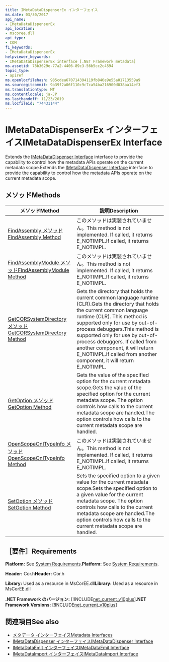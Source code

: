 ```yaml
---
title: IMetaDataDispenserEx インターフェイス
ms.date: 03/30/2017
api_name:
- IMetaDataDispenserEx
api_location:
- mscoree.dll
api_type:
- COM
f1_keywords:
- IMetaDataDispenserEx
helpviewer_keywords:
- IMetaDataDispenserEx interface [.NET Framework metadata]
ms.assetid: 78b3629e-77a2-4406-89c3-56b5cc2c4594
topic_type:
- apiref
ms.openlocfilehash: 985cdea670714394119fb846e9e55a01713559a9
ms.sourcegitcommit: 9a39f2a06f110c9c7ca54ba216900d038aa14ef3
ms.translationtype: MT
ms.contentlocale: ja-JP
ms.lasthandoff: 11/23/2019
ms.locfileid: "74431144"
---
```

# <a name="imetadatadispenserex-interface"></a><span data-ttu-id="319a6-102">IMetaDataDispenserEx インターフェイス</span><span class="sxs-lookup"><span data-stu-id="319a6-102">IMetaDataDispenserEx Interface</span></span>
<span data-ttu-id="319a6-103">Extends the [IMetaDataDispenser Interface](../../../../docs/framework/unmanaged-api/metadata/imetadatadispenser-interface.md) interface to provide the capability to control how the metadata APIs operate on the current metadata scope.</span><span class="sxs-lookup"><span data-stu-id="319a6-103">Extends the [IMetaDataDispenser Interface](../../../../docs/framework/unmanaged-api/metadata/imetadatadispenser-interface.md) interface to provide the capability to control how the metadata APIs operate on the current metadata scope.</span></span>  
  
## <a name="methods"></a><span data-ttu-id="319a6-104">メソッド</span><span class="sxs-lookup"><span data-stu-id="319a6-104">Methods</span></span>  
  
|<span data-ttu-id="319a6-105">メソッド</span><span class="sxs-lookup"><span data-stu-id="319a6-105">Method</span></span>|<span data-ttu-id="319a6-106">説明</span><span class="sxs-lookup"><span data-stu-id="319a6-106">Description</span></span>|  
|------------|-----------------|  
|[<span data-ttu-id="319a6-107">FindAssembly メソッド</span><span class="sxs-lookup"><span data-stu-id="319a6-107">FindAssembly Method</span></span>](../../../../docs/framework/unmanaged-api/metadata/imetadatadispenserex-findassembly-method.md)|<span data-ttu-id="319a6-108">このメソッドは実装されていません。</span><span class="sxs-lookup"><span data-stu-id="319a6-108">This method is not implemented.</span></span> <span data-ttu-id="319a6-109">If called, it returns E_NOTIMPL.</span><span class="sxs-lookup"><span data-stu-id="319a6-109">If called, it returns E_NOTIMPL.</span></span>|  
|[<span data-ttu-id="319a6-110">FindAssemblyModule メソッド</span><span class="sxs-lookup"><span data-stu-id="319a6-110">FindAssemblyModule Method</span></span>](../../../../docs/framework/unmanaged-api/metadata/imetadatadispenserex-findassemblymodule-method.md)|<span data-ttu-id="319a6-111">このメソッドは実装されていません。</span><span class="sxs-lookup"><span data-stu-id="319a6-111">This method is not implemented.</span></span> <span data-ttu-id="319a6-112">If called, it returns E_NOTIMPL.</span><span class="sxs-lookup"><span data-stu-id="319a6-112">If called, it returns E_NOTIMPL.</span></span>|  
|[<span data-ttu-id="319a6-113">GetCORSystemDirectory メソッド</span><span class="sxs-lookup"><span data-stu-id="319a6-113">GetCORSystemDirectory Method</span></span>](../../../../docs/framework/unmanaged-api/metadata/imetadatadispenserex-getcorsystemdirectory-method.md)|<span data-ttu-id="319a6-114">Gets the directory that holds the current common language runtime (CLR).</span><span class="sxs-lookup"><span data-stu-id="319a6-114">Gets the directory that holds the current common language runtime (CLR).</span></span> <span data-ttu-id="319a6-115">This method is supported only for use by out-of-process debuggers.</span><span class="sxs-lookup"><span data-stu-id="319a6-115">This method is supported only for use by out-of-process debuggers.</span></span> <span data-ttu-id="319a6-116">If called from another component, it will return E_NOTIMPL.</span><span class="sxs-lookup"><span data-stu-id="319a6-116">If called from another component, it will return E_NOTIMPL.</span></span>|  
|[<span data-ttu-id="319a6-117">GetOption メソッド</span><span class="sxs-lookup"><span data-stu-id="319a6-117">GetOption Method</span></span>](../../../../docs/framework/unmanaged-api/metadata/imetadatadispenserex-getoption-method.md)|<span data-ttu-id="319a6-118">Gets the value of the specified option for the current metadata scope.</span><span class="sxs-lookup"><span data-stu-id="319a6-118">Gets the value of the specified option for the current metadata scope.</span></span> <span data-ttu-id="319a6-119">The option controls how calls to the current metadata scope are handled.</span><span class="sxs-lookup"><span data-stu-id="319a6-119">The option controls how calls to the current metadata scope are handled.</span></span>|  
|[<span data-ttu-id="319a6-120">OpenScopeOnITypeInfo メソッド</span><span class="sxs-lookup"><span data-stu-id="319a6-120">OpenScopeOnITypeInfo Method</span></span>](../../../../docs/framework/unmanaged-api/metadata/imetadatadispenserex-openscopeonitypeinfo-method.md)|<span data-ttu-id="319a6-121">このメソッドは実装されていません。</span><span class="sxs-lookup"><span data-stu-id="319a6-121">This method is not implemented.</span></span> <span data-ttu-id="319a6-122">If called, it returns E_NOTIMPL.</span><span class="sxs-lookup"><span data-stu-id="319a6-122">If called, it returns E_NOTIMPL.</span></span>|  
|[<span data-ttu-id="319a6-123">SetOption メソッド</span><span class="sxs-lookup"><span data-stu-id="319a6-123">SetOption Method</span></span>](../../../../docs/framework/unmanaged-api/metadata/imetadatadispenserex-setoption-method.md)|<span data-ttu-id="319a6-124">Sets the specified option to a given value for the current metadata scope.</span><span class="sxs-lookup"><span data-stu-id="319a6-124">Sets the specified option to a given value for the current metadata scope.</span></span> <span data-ttu-id="319a6-125">The option controls how calls to the current metadata scope are handled.</span><span class="sxs-lookup"><span data-stu-id="319a6-125">The option controls how calls to the current metadata scope are handled.</span></span>|  
  
## <a name="requirements"></a><span data-ttu-id="319a6-126">［要件］</span><span class="sxs-lookup"><span data-stu-id="319a6-126">Requirements</span></span>  
 <span data-ttu-id="319a6-127">**Platform:** See [System Requirements](../../../../docs/framework/get-started/system-requirements.md).</span><span class="sxs-lookup"><span data-stu-id="319a6-127">**Platform:** See [System Requirements](../../../../docs/framework/get-started/system-requirements.md).</span></span>  
  
 <span data-ttu-id="319a6-128">**Header:** Cor.h</span><span class="sxs-lookup"><span data-stu-id="319a6-128">**Header:** Cor.h</span></span>  
  
 <span data-ttu-id="319a6-129">**Library:** Used as a resource in MsCorEE.dll</span><span class="sxs-lookup"><span data-stu-id="319a6-129">**Library:** Used as a resource in MsCorEE.dll</span></span>  
  
 <span data-ttu-id="319a6-130">**.NET Framework のバージョン:** [!INCLUDE[net_current_v10plus](../../../../includes/net-current-v10plus-md.md)]</span><span class="sxs-lookup"><span data-stu-id="319a6-130">**.NET Framework Versions:** [!INCLUDE[net_current_v10plus](../../../../includes/net-current-v10plus-md.md)]</span></span>  
  
## <a name="see-also"></a><span data-ttu-id="319a6-131">関連項目</span><span class="sxs-lookup"><span data-stu-id="319a6-131">See also</span></span>

- [<span data-ttu-id="319a6-132">メタデータ インターフェイス</span><span class="sxs-lookup"><span data-stu-id="319a6-132">Metadata Interfaces</span></span>](../../../../docs/framework/unmanaged-api/metadata/metadata-interfaces.md)
- [<span data-ttu-id="319a6-133">IMetaDataDispenser インターフェイス</span><span class="sxs-lookup"><span data-stu-id="319a6-133">IMetaDataDispenser Interface</span></span>](../../../../docs/framework/unmanaged-api/metadata/imetadatadispenser-interface.md)
- [<span data-ttu-id="319a6-134">IMetaDataEmit インターフェイス</span><span class="sxs-lookup"><span data-stu-id="319a6-134">IMetaDataEmit Interface</span></span>](../../../../docs/framework/unmanaged-api/metadata/imetadataemit-interface.md)
- [<span data-ttu-id="319a6-135">IMetaDataImport インターフェイス</span><span class="sxs-lookup"><span data-stu-id="319a6-135">IMetaDataImport Interface</span></span>](../../../../docs/framework/unmanaged-api/metadata/imetadataimport-interface.md)
